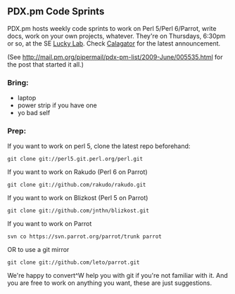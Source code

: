 ## PDX.pm Code Sprints

PDX.pm hosts weekly code sprints to work on Perl 5/Perl 6/Parrot, write docs, work on your own projects, whatever.  They're on Thursdays, 6:30pm or so, at the SE [Lucky Lab](http://www.luckylab.com).  Check [Calagator](http://calagator.org/events/search?query=hackathon) for the latest announcement.

(See http://mail.pm.org/pipermail/pdx-pm-list/2009-June/005535.html for the post that started it all.)

### Bring:

* laptop
* power strip if you have one
* yo bad self

### Prep:

If you want to work on perl 5, clone the latest repo beforehand:

    git clone git://perl5.git.perl.org/perl.git

If you want to work on Rakudo (Perl 6 on Parrot)

    git clone git://github.com/rakudo/rakudo.git

If you want to work on Blizkost (Perl 5 on Parrot)

    git clone git://github.com/jnthn/blizkost.git

If you want to work on Parrot

    svn co https://svn.parrot.org/parrot/trunk parrot

OR to use a git mirror

    git clone git://github.com/leto/parrot.git

We're happy to convert^W help you with git if you're not familiar with it. And you are free to work on anything you want, these are just suggestions.
